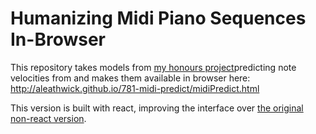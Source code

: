 # Humanizing Midi Piano Sequences In-Browser

This repository takes models from [my honours project](https://github.com/aleathwick/781-piano-autoencoder)predicting note velocities from and makes them available in browser here: http://aleathwick.github.io/781-midi-predict/midiPredict.html

This version is built with react, improving the interface over [the original non-react version](https://github.com/aleathwick/781-midi-predict).
